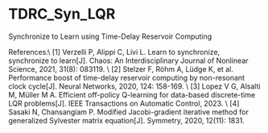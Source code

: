 # TDRC_Syn_LQR
Synchronize to Learn using Time-Delay Reservoir Computing

References:\\
[1] Verzelli P, Alippi C, Livi L. Learn to synchronize, synchronize to learn[J]. Chaos: An Interdisciplinary Journal of Nonlinear Science, 2021, 31(8): 083119. \\
[2] Stelzer F, Röhm A, Lüdge K, et al. Performance boost of time-delay reservoir computing by non-resonant clock cycle[J]. Neural Networks, 2020, 124: 158-169. \\
[3] Lopez V G, Alsalti M, Müller M A. Efficient off-policy Q-learning for data-based discrete-time LQR problems[J]. IEEE Transactions on Automatic Control, 2023. \\
[4] Sasaki N, Chansangiam P. Modified Jacobi-gradient iterative method for generalized Sylvester matrix equation[J]. Symmetry, 2020, 12(11): 1831.
